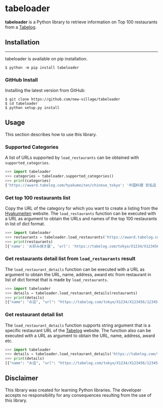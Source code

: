 # tabeloader
**tabeloader** is a Python library to retrieve information on Top 100 restaurants from a [Tabelog](https://tabelog.com/en/).

## Installation  
----------------------
tabeloader is available on pip installation.
```shell
$ python -m pip install tabeloader
```
  
### GitHub Install
Installing the latest version from GitHub:  
```shell
$ git clone https://github.com/new-village/tabeloader
$ cd tabeloader
$ python setup.py install
```
    
## Usage
This section describes how to use this library.  
  
### Supported Categories
A list of URLs supported by `load_restaurants` can be obtained with `supported_categories`.
```python
>>> import tabeloader
>>> categories = tabeloader.supported_categories()
>>> print(categories)
{'https://award.tabelog.com/hyakumeiten/chinese_tokyo': '中国料理 百名店 TOKYO', ... }
```

### Get top 100 restaurants list
Copy the URL of the category for which you want to create a listing from the [Hyakumeiten](https://award.tabelog.com/hyakumeiten) website. The `load_restaurants` function can be executed with a URL as argument to obtain the URLs and names of the top 100 restaurants in list of dict format.
```python
>>> import tabeloader
>>> restaurants = tabeloader.load_restaurants('https://award.tabelog.com/hyakumeiten/okonomiyaki')
>>> print(restaurants)
[{'name': 'お好み焼き屋', 'url': 'https://tabelog.com/tokyo/X1234/X123456/12345678/', 'category': 'お好み焼き 百名店 2024'}, ...]
```

### Get restaurants detail list from `load_restaurants` result
The `load_restaurant_details` function can be executed with a URL as argument to obtain the URL, name, address, award etc from restaurant in list of dict format that is made by `load_restaurants`.
```python
>>> import tabeloader
>>> details = tabeloader.load_restaurant_details(restaurants)
>>> print(details)
[{"name": "お店", "url": "https://tabelog.com/tokyo/X1234/X123456/12345678/", "rate": "2.14", "bookmark": "12",  "comment": "4", "address": "東京都 千代田区 12", "latitude": "31.37949403848039", "longitude": "130.44756924746517", "award": "定食 百名店 2021", "booking": True, "online_booking": False, 'lunch_budget': '-', 'dinner_budget': '￥4,000～￥4,999'}, ...]
```

### Get restaurant detail list
The `load_restaurant_details` function supports string argument that is a specific restaurant URL of the [Tabelog](https://tabelog.com/en/) website. The function also can be executed with a URL as argument to obtain the URL, name, address, award etc.
```python
>>> import tabeloader
>>> details = tabeloader.load_restaurant_details('https://tabelog.com/tokyo/X1234/X123456/12345678/')
>>> print(details)
[{"name": "お店", "url": "https://tabelog.com/tokyo/X1234/X123456/12345678/", "rate": "2.14", "bookmark": "12",  "comment": "4", "address": "東京都 千代田区 12", "latitude": "31.37949403848039", "longitude": "130.44756924746517", "award": "定食 百名店 2021", "booking": True, "online_booking": True, 'lunch_budget': '-', 'dinner_budget': '￥4,000～￥4,999'}]
```

## Disclaimer
This library was created for learning Python libraries. The developer accepts no responsibility for any consequences resulting from the use of this library.  
